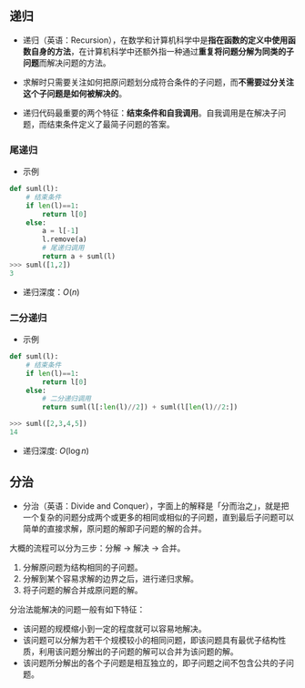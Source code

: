 
## 递归

- 递归（英语：Recursion），在数学和计算机科学中是**指在函数的定义中使用函数自身的方法**，在计算机科学中还额外指一种通过**重复将问题分解为同类的子问题**而解决问题的方法。

- 求解时只需要关注如何把原问题划分成符合条件的子问题，而**不需要过分关注这个子问题是如何被解决的**。

- 递归代码最重要的两个特征：**结束条件和自我调用**。自我调用是在解决子问题，而结束条件定义了最简子问题的答案。


### 尾递归

- 示例
```python
def suml(l):
	# 结束条件
    if len(l)==1:
        return l[0]
    else:
        a = l[-1]
        l.remove(a)
        # 尾递归调用
        return a + suml(l)
>>> suml([1,2])
3
```
- 递归深度：$O(n)$
 
### 二分递归

- 示例
``` python
def suml(l):
	# 结束条件
    if len(l)==1:
        return l[0]
    else:
	    # 二分递归调用
        return suml(l[:len(l)//2]) + suml(l[len(l)//2:])

>>> suml([2,3,4,5])
14
```
- 递归深度: $O(\log{n})$  


## 分治

- 分治（英语：Divide and Conquer），字面上的解释是「分而治之」，就是把一个复杂的问题分成两个或更多的相同或相似的子问题，直到最后子问题可以简单的直接求解，原问题的解即子问题的解的合并。

大概的流程可以分为三步：分解 -> 解决 -> 合并。

1. 分解原问题为结构相同的子问题。
2. 分解到某个容易求解的边界之后，进行递归求解。
3. 将子问题的解合并成原问题的解。

分治法能解决的问题一般有如下特征：

- 该问题的规模缩小到一定的程度就可以容易地解决。
- 该问题可以分解为若干个规模较小的相同问题，即该问题具有最优子结构性质，利用该问题分解出的子问题的解可以合并为该问题的解。
- 该问题所分解出的各个子问题是相互独立的，即子问题之间不包含公共的子问题。



